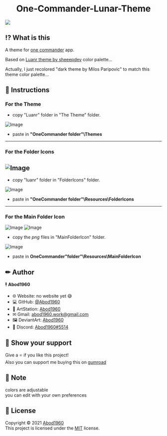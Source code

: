 <h1 align='center'> One-Commander-Lunar-Theme</h1>

![](https://i.imgur.com/m9u0OTW.jpg)

## ⁉ What is this

A theme for [one commander](http://www.onecommander.com) app.
 
Based on [Luanr theme by sheeepdev](https://github.com/lunar-theme) color palette...
 
Actually, I just recolored "dark theme by Milos Paripovic" to match this theme color palette...
 
 
## 🧾 Instructions


### For the Theme


- copy "Luanr" folder in "The Theme" folder.

![Image](https://i.imgur.com/p9GgQe5.jpg)

- paste in **"OneCommander folder"\Themes**

---
### For the Folder Icons


![Image](https://i.imgur.com/EVQ5qqt.png)
---
- copy "luanr" folder in "FolderIcons" folder.

![Image](https://i.imgur.com/zg6839l.jpg)

- paste in **"OneCommander folder"\Resources\FolderIcons**

---
### For the Main Folder Icon

![Image](https://i.imgur.com/U12aZ1p.png)    ![Image](https://i.imgur.com/oVCZ4LJ.png)

- copy the *png* files in "MainFolderIcon" folder.

![Image](https://i.imgur.com/SliqlSz.jpg)

- paste in **OneCommander"folder"\Resources\MainFolderIcon**

<!--in the future, maybe>
## 👍 Recommended extensions and styles


🍀 If you want to make your discord app has a lunaric look, here is a theme i made: [Translucence Luanr Theme](https://github.com/Abod1960/BetterDiscord-Translucence-Themes/tree/master/Themes/Translucence-Paper).

⚜ And if you want to get an Lunar cursor, here you can get it: [Paper-Cursor](https://www.deviantart.com/abod1960/art/Paper-Cursor-883799195).

🚥 And here is a Dock icons with that lunaric look: [Lunar-Dock-Icons](https://www.deviantart.com/abod1960/art/Paper-Dock-Icons-883822787).

🎴 And here is some wallpapers to complete your lunaric setup: [PaperPack-Minimalist-Wallpapers](https://www.deviantart.com/abod1960/art/PaperPack-Minimalist-Wallpapers-883815203).

🎨 And don't forget Google Chrome, here is a theme for chrome: [Luanr-Chrome](https://github.com/Abod1960/Paper-Chrome).

➰ If you are using Ueli here is a theme for Ueli: [Lunar-Ueli](https://github.com/Abod1960/Paper-Ueli).

▶ And I made a Paper theme for YouTube, here it is: [Paper-YT-Theme](https://github.com/Abod1960/Paper-YT-Theme).
<!-->
## ✏ Author

🕴 **Abod1960**

* 🌐 Website: no website yet 😅
* 💻 GitHub: [@Abod1960](https://github.com/Abod1960)
* 🎨 ArtStation: [Abod1960](https://www.artstation.com/abod1960)
*  ✉ Gmail: abod1960.work@gmail.com
*   🖼 DeviantArt: [Abod1960](https://www.deviantart.com/abod1960)
*   💬 Discord: [Abod1960#5514](https://discord.com/users/750369816279253083)<br>


## 🌟 Show your support

Give a ⭐️ if you like this project!<br>
Also you can support me buying this on [gumroad](https://gum.co/irTbV)

## 📝 Note

colors are adjustable<br>
you can edit with your own preferences 

## 📩 License

Copyright © 2021 [Abod1960](https://github.com/Abod1960)<br />
This project is licensed under the [MIT](https://github.com/Abod1960/One-Commander-Paper-Theme/blob/main/LICENSE) license.


